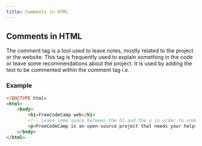 ```yaml
---
title: Comments in HTML
---
```

## Comments in HTML

The comment tag is a tool used to leave notes, mostly related to the project or the website. This tag is frequently used to explain something in the code or leave some recommendations about the project.
It is used by adding the text to be commented within the comment tag i.e. <!--    -->
### Example
```html
<!DOCTYPE html>
<html>
	<body>
		<h1>FreeCodeCamp web</h1>
		<!-- Leave some space between the h1 and the p in order to understand what are we talking about-->
		<p>FreeCodeCamp is an open-source project that needs your help</p>
	</body>
</html>
```

